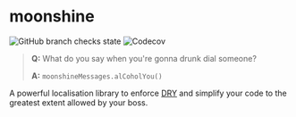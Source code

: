 # moonshine

![GitHub branch checks state](https://img.shields.io/github/checks-status/KyoriPowered/moonshine/main?style=flat-square)
![Codecov](https://img.shields.io/codecov/c/github/KyoriPowered/moonshine?style=flat-square)

> **Q:** What do you say when you're gonna drunk dial someone?
>
> **A:** `moonshineMessages.alCoholYou()`

A powerful localisation library to enforce [DRY] and simplify your code to the greatest extent allowed by your boss.

[DRY]: https://en.wikipedia.org/wiki/Don%27t_repeat_yourself